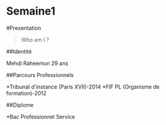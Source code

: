 # Semaine1

#Presentation

>Who am I ?

##Identité

Mehdi Raheemun
29 ans

##Parcours Professionnels

*Tribunal d'instance (Paris XVII)-2014
*FIF PL (Organisme de formation)-2012

##Diplome

*Bac Professionnel Service



